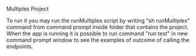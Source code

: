 Multiplex Project

To run it you may run the runMultiplex script by writing "sh runMultiplex" command from command prompt inside folder that contains the project.
When the app is running it is possible to run command "run test" in new command prompt window to see the examples of outcome of calling the endpoints.
